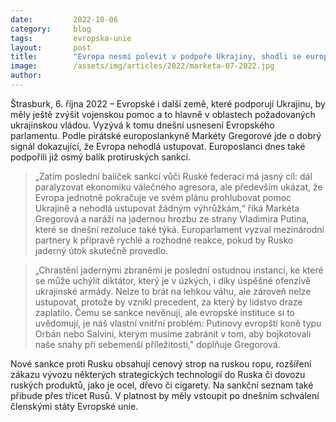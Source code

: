 ```yaml
---
date:         2022-10-06
category:     blog
tags:         evropska-unie
layout:       post
title:        "Evropa nesmí polevit v podpoře Ukrajiny, shodli se europoslanci. Podpořili také další sankce"
image:        /assets/img/articles/2022/marketa-07-2022.jpg
author:       
---
```

Štrasburk, 6. října 2022 – Evropské i další země, které podporují Ukrajinu, by měly ještě zvýšit vojenskou pomoc a to hlavně v oblastech požadovaných ukrajinskou vládou. Vyzývá k tomu dnešní usnesení Evropského parlamentu. Podle pirátské europoslankyně Markéty Gregorové jde o dobrý signál dokazující, že Evropa nehodlá ustupovat. Europoslanci dnes také podpořili již osmý balík protiruských sankcí.

> „Zatím poslední balíček sankcí vůči Ruské federaci má jasný cíl: dál paralyzovat ekonomiku válečného agresora, ale především ukázat, že Evropa jednotně pokračuje ve svém plánu prohlubovat pomoc Ukrajině a nehodlá ustupovat žádným výhrůžkám,“ říká Markéta Gregorová a naráží na jadernou hrozbu ze strany Vladimira Putina, které se dnešní rezoluce také týká. Europarlament vyzval mezinárodní partnery k přípravě rychlé a rozhodné reakce, pokud by Rusko jaderný útok skutečně provedlo.

> „Chrastění jadernými zbraněmi je poslední ostudnou instancí, ke které se může uchýlit diktátor, který je v úzkých, i díky úspěšné ofenzivě ukrajinské armády. Nelze to brát na lehkou váhu, ale zároveň nelze ustupovat, protože by vznikl precedent, za který by lidstvo draze zaplatilo. Čemu se sankce nevěnují, ale evropské instituce si to uvědomují, je náš vlastní vnitřní problém: Putinovy evropští koně typu Orbán nebo Salvini, kterým musíme zabránit v tom, aby bojkotovali naše snahy při sebemenší příležitosti," doplňuje Gregorová.

Nové sankce proti Rusku obsahují cenový strop na ruskou ropu, rozšíření zákazu vývozu některých strategických technologií do Ruska či dovozu ruských produktů, jako je ocel, dřevo či cigarety. Na sankční seznam také přibude přes třicet Rusů. V platnost by měly vstoupit po dnešním schválení členskými státy Evropské unie.  
